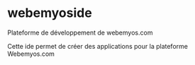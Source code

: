 # webemyoside
Plateforme de développement de webemyos.com

Cette ide permet de créer des applications pour la plateforme Webemyos.com
